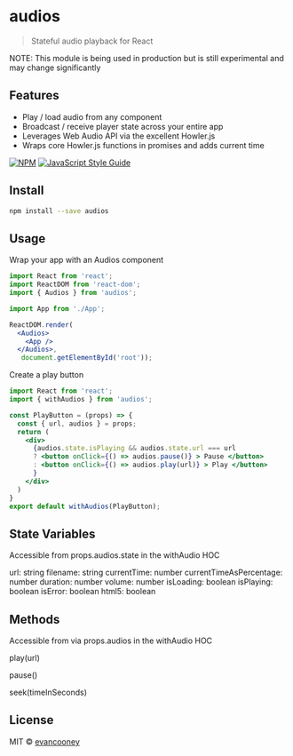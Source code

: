 # audios

> Stateful audio playback for React

NOTE: This module is being used in production but is still experimental and may
change significantly

Features
--------
* Play / load audio from any component
* Broadcast / receive player state across your entire app
* Leverages Web Audio API via the excellent Howler.js
* Wraps core Howler.js functions in promises and adds current time

[![NPM](https://img.shields.io/npm/v/audios.svg)](https://www.npmjs.com/package/audios) [![JavaScript Style Guide](https://img.shields.io/badge/code_style-standard-brightgreen.svg)](https://standardjs.com)

## Install

```bash
npm install --save audios
```

## Usage
Wrap your app with an Audios component
```jsx
import React from 'react';
import ReactDOM from 'react-dom';
import { Audios } from 'audios';

import App from './App';

ReactDOM.render(
  <Audios>
    <App />
  </Audios>,
   document.getElementById('root'));
```
Create a play button
```jsx
import React from 'react';
import { withAudios } from 'audios';

const PlayButton = (props) => {
  const { url, audios } = props;
  return (
    <div>
      {audios.state.isPlaying && audios.state.url === url
      ? <button onClick={() => audios.pause()} > Pause </button>
      : <button onClick={() => audios.play(url)} > Play </button>
      }
    </div>
  )
}
export default withAudios(PlayButton);
```

State Variables
--------
Accessible from props.audios.state in the withAudio HOC

url: string
filename: string
currentTime: number
currentTimeAsPercentage: number
duration: number
volume: number
isLoading: boolean
isPlaying: boolean
isError: boolean
html5: boolean

Methods
--------
Accessible from via props.audios in the withAudio HOC

play(url)

pause()

seek(timeInSeconds)

## License

MIT © [evancooney](https://github.com/evancooney)
